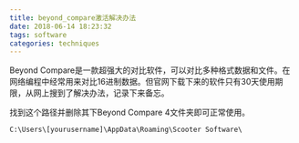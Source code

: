 ```yaml
---
title: beyond_compare激活解决办法
date: 2018-06-14 18:23:32
tags: software
categories: techniques
---
```


Beyond Compare是一款超强大的对比软件，可以对比多种格式数据和文件。在网络编程中经常用来对比16进制数据。但官网下载下来的软件只有30天使用期限，从网上搜到了解决办法，记录下来备忘。

找到这个路径并删除其下Beyond Compare 4文件夹即可正常使用。

```
C:\Users\[yourusername]\AppData\Roaming\Scooter Software\
```
